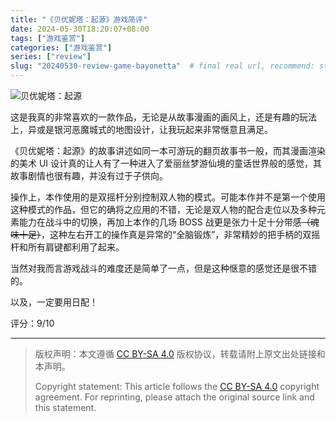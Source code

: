 ```yaml
---
title: "《贝优妮塔：起源》游戏简评"
date: 2024-05-30T18:20:07+08:00
tags: ["游戏鉴赏"]
categories: ["游戏鉴赏"]
series: ["review"]
slug: "20240530-review-game-bayonetta"  # final real url, recommend: start by date, follow lower case words with hyphen splitter. E.g., `20230316-text-title`
---
```


![贝优妮塔：起源](/img/posts/20240530-b.jpg "贝优妮塔：起源")

这是我真的非常喜欢的一款作品，无论是从故事漫画的画风上，还是有趣的玩法上，异或是银河恶魔城式的地图设计，让我玩起来非常惬意且满足。

《贝优妮塔：起源》的故事讲述如同一本可游玩的翻页故事书一般，而其漫画渲染的美术 UI 设计真的让人有了一种进入了爱丽丝梦游仙境的童话世界般的感觉，其故事剧情也很有趣，并没有过于子供向。

操作上，本作使用的是双摇杆分别控制双人物的模式。可能本作并不是第一个使用这种模式的作品，但它的确将之应用的不错，无论是双人物的配合走位以及多种元素能力在战斗中的切换，再加上本作的几场 BOSS 战更是张力十足十分带感~~（魂味十足）~~，这种左右开工的操作真是异常的“全脑锻炼”，非常精妙的把手柄的双摇杆和所有肩键都利用了起来。

当然对我而言游戏战斗的难度还是简单了一点，但是这种惬意的感觉还是很不错的。

以及，一定要用日配！

评分：9/10

---

> 版权声明：本文遵循 [CC BY-SA 4.0](https://creativecommons.org/licenses/by-sa/4.0/deed.zh) 版权协议，转载请附上原文出处链接和本声明。
>
> Copyright statement: This article follows the [CC BY-SA 4.0](https://creativecommons.org/licenses/by-sa/4.0/deed.en) copyright agreement. For reprinting, please attach the original source link and this statement.
